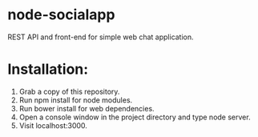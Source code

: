 node-socialapp
==============

REST API and front-end for simple web chat application.

Installation:
=============
1. Grab a copy of this repository.
2. Run npm install for node modules.
3. Run bower install for web dependencies.
4. Open a console window in the project directory and type node server.
5. Visit localhost:3000.
